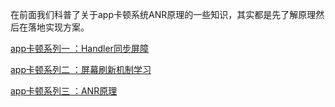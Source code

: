 在前面我们科普了关于app卡顿系统ANR原理的一些知识，其实都是先了解原理然后在落地实现方案。

[app卡顿系列一 ：Handler同步屏障](https://juejin.cn/post/7028215325627793439)

[app卡顿系列二 ：屏幕刷新机制学习](https://juejin.cn/post/7028580465388814349)

[app卡顿系列三 ：ANR原理](https://juejin.cn/post/7029332222540775437)

